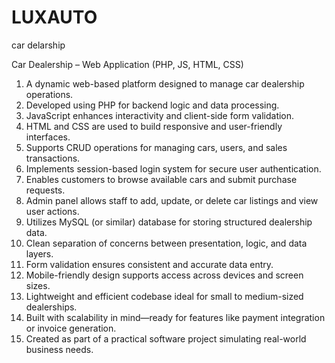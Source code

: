 # LUXAUTO
car delarship


Car Dealership – Web Application (PHP, JS, HTML, CSS)

1. A dynamic web-based platform designed to manage car dealership operations.
2. Developed using PHP for backend logic and data processing.
3. JavaScript enhances interactivity and client-side form validation.
4. HTML and CSS are used to build responsive and user-friendly interfaces.
5. Supports CRUD operations for managing cars, users, and sales transactions.
6. Implements session-based login system for secure user authentication.
7. Enables customers to browse available cars and submit purchase requests.
8. Admin panel allows staff to add, update, or delete car listings and view user actions.
9. Utilizes MySQL (or similar) database for storing structured dealership data.
10. Clean separation of concerns between presentation, logic, and data layers.
11. Form validation ensures consistent and accurate data entry.
12. Mobile-friendly design supports access across devices and screen sizes.
13. Lightweight and efficient codebase ideal for small to medium-sized dealerships.
14. Built with scalability in mind—ready for features like payment integration or invoice generation.
15. Created as part of a practical software project simulating real-world business needs.
